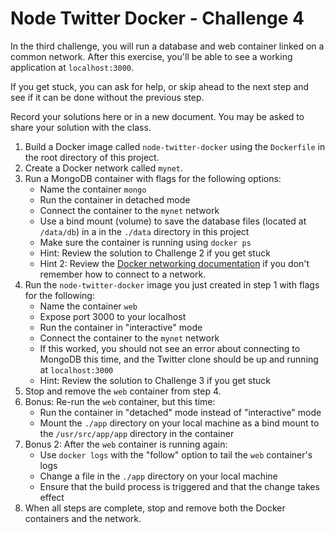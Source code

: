 # Node Twitter Docker - Challenge 4
In the third challenge, you will run a database and web container linked on a common network. After this exercise, you'll be able to see a working application at `localhost:3000`.

If you get stuck, you can ask for help, or skip ahead to the next step and see if it can be done without the previous step.

Record your solutions here or in a new document. You may be asked to share your solution with the class.

1. Build a Docker image called `node-twitter-docker` using the `Dockerfile` in the root directory of this project.
2. Create a Docker network called `mynet`.
3. Run a MongoDB container with flags for the following options:
    - Name the container `mongo`
    - Run the container in detached mode
    - Connect the container to the `mynet` network
    - Use a bind mount (volume) to save the database files (located at `/data/db`) in a in the `./data` directory in this project
    - Make sure the container is running using `docker ps`
    - Hint: Review the solution to Challenge 2 if you get stuck
    - Hint 2: Review the [Docker networking documentation](https://docs.docker.com/network/bridge/#connect-a-container-to-a-user-defined-bridge) if you don't remember how to connect to a network.
4. Run the `node-twitter-docker` image you just created in step 1 with flags for the following:
    - Name the container `web`
    - Expose port 3000 to your localhost
    - Run the container in "interactive" mode
    - Connect the container to the `mynet` network
    - If this worked, you should not see an error about connecting to MongoDB this time, and the Twitter clone should be up and running at `localhost:3000`
    - Hint: Review the solution to Challenge 3 if you get stuck
5. Stop and remove the `web` container from step 4.
6. Bonus: Re-run the `web` container, but this time:
    - Run the container in "detached" mode instead of "interactive" mode
    - Mount the `./app` directory on your local machine as a bind mount to the `/usr/src/app/app` directory in the container
7. Bonus 2: After the `web` container is running again:
    - Use `docker logs` with the "follow" option to tail the `web` container's logs 
    - Change a file in the `./app` directory on your local machine
    - Ensure that the build process is triggered and that the change takes effect
8. When all steps are complete, stop and remove both the Docker containers and the network.
